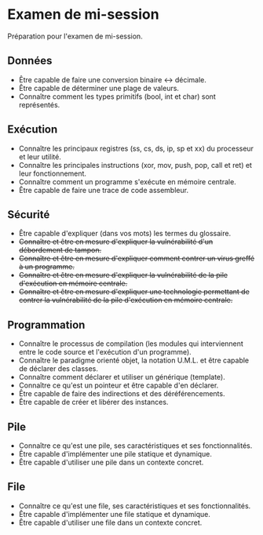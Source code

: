# Examen de mi-session

Préparation pour l'examen de mi-session.

## Données

- Être capable de faire une conversion binaire <-> décimale.
- Être capable de déterminer une plage de valeurs.
- Connaître comment les types primitifs (bool, int et char) sont représentés.

## Exécution

- Connaître les principaux registres (ss, cs, ds, ip, sp et xx) du processeur et leur utilité.
- Connaître les principales instructions (xor, mov, push, pop, call et ret) et leur fonctionnement.
- Connaître comment un programme s'exécute en mémoire centrale.
- Être capable de faire une trace de code assembleur.

## Sécurité

- Être capable d'expliquer (dans vos mots) les termes du glossaire.
- ~~Connaître et être en mesure d'expliquer la vulnérabilité d'un débordement de tampon.~~
- ~~Connaître et être en mesure d'expliquer comment contrer un virus greffé à un programme.~~
- ~~Connaître et être en mesure d'expliquer la vulnérabilité de la pile d'exécution en mémoire centrale.~~
- ~~Connaître et être en mesure d'expliquer une technologie permettant de contrer la vulnérabilité de la pile d'exécution en mémoire centrale.~~
## Programmation

- Connaître le processus de compilation (les modules qui interviennent entre le code source et l'exécution d'un programme).
- Connaître le paradigme orienté objet, la notation U.M.L. et être capable de déclarer des classes.
- Connaître comment déclarer et utiliser un générique (template).
- Connaître ce qu'est un pointeur et être capable d'en déclarer.
- Être capable de faire des indirections et des déréférencements.
- Être capable de créer et libérer des instances.

## Pile 

- Connaître ce qu'est une pile, ses caractéristiques et ses fonctionnalités.
- Être capable d'implémenter une pile statique et dynamique.
- Être capable d'utiliser une pile dans un contexte concret.

## File

- Connaître ce qu'est une file, ses caractéristiques et ses fonctionnalités.
- Être capable d'implémenter une file statique et dynamique.
- Être capable d'utiliser une file dans un contexte concret.
